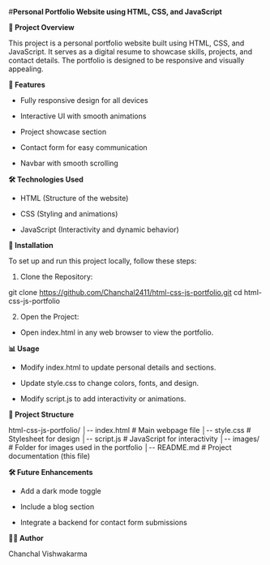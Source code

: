 #**Personal Portfolio Website using HTML, CSS, and JavaScript**

**📌 Project Overview**

This project is a personal portfolio website built using HTML, CSS, and JavaScript. It serves as a digital resume to showcase skills, projects, and contact details. The portfolio is designed to be responsive and visually appealing.

**🔧 Features**

- Fully responsive design for all devices

- Interactive UI with smooth animations

- Project showcase section

- Contact form for easy communication

- Navbar with smooth scrolling

**🛠️ Technologies Used**

- HTML (Structure of the website)

- CSS (Styling and animations)

- JavaScript (Interactivity and dynamic behavior)

**🚀 Installation**

To set up and run this project locally, follow these steps:

1. Clone the Repository:

git clone https://github.com/Chanchal2411/html-css-js-portfolio.git
cd html-css-js-portfolio

2. Open the Project:

- Open index.html in any web browser to view the portfolio.

**📊 Usage**

- Modify index.html to update personal details and sections.

- Update style.css to change colors, fonts, and design.

- Modify script.js to add interactivity or animations.

**📁 Project Structure**

html-css-js-portfolio/
│-- index.html           # Main webpage file
│-- style.css            # Stylesheet for design
│-- script.js            # JavaScript for interactivity
│-- images/              # Folder for images used in the portfolio
│-- README.md            # Project documentation (this file)

**🛠️ Future Enhancements**

- Add a dark mode toggle

- Include a blog section

- Integrate a backend for contact form submissions

**👨‍💻 Author**

Chanchal Vishwakarma
